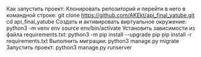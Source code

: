 Как запустить проект:
Клонировать репозиторий и перейти в него в командной строке:
    git clone https://github.com/AKEkt/api_final_yatube.git
    cd api_final_yatube
Cоздать и активировать виртуальное окружение:
    python3 -m venv env
    source env/bin/activate
Установить зависимости из файла requirements.txt:
    python3 -m pip install --upgrade pip
    pip install -r requirements.txt
Выполнить миграции:
    python3 manage.py migrate
Запустить проект:
    python3 manage.py runserver
